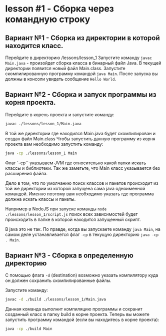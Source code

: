 # lesson #1 - Сборка через командную строку

## Вариант №1 - Сборка из директории в которой находится класс.

Перейдите в директорию /lessons/lesson_1
Запустите команду `javac Main.java` - произойдет сборка класса в бинарный файл Java. В текущей директории появится новый файл Main.class.
Запустите скомпилированную программу командой `java Main`. После запуска вы должны в консоли увидеть сообщение `Hello World`.

## Вариант №2 - Сборка и запуск программы из корня проекта.

Перейдите в корень проекта и запустите команду:

```sh
javac ./lessons/lesson_1/Main.java
```

В той же директории где находился Main.java будет скомпилирован и создан файл Main.class
Чтобы запустить данную программу из корня проекта вам необходимо запустить команду:

```sh
java -cp ./lessons/lesson_1 Main
```

Флаг `-cp`` указываем JVM где относительно какой папки искать классы и библиотеки.
Так же заметьте, что Main класс указывается без расширения файла.

Дело в том, что по умолчанию поиск классов и пакетов происходит из той же директории из которой запущена сама java одноименной командой. Именно поэтому вам необходимо указать где программа должна искать классы и пакеты.

Например в NodeJS при запуске команды `node ./lessons/lesson_1/script.js` поиск всех зависимостей будет происходить в папке в которой находится запущенный скрипт.

В java это не так. По правде, когда вы запускаете команду `java Main`, на самом деле устанавливается флаг `-cp` в текущую директорию `java -cp . Main`.

## Вариант №3 - Сборка в определенную директорию

С помощью флага `-d` (destination) возможно указать компилятору куда он должен сохранить скомпилированные файлы.

Запустите команду:

```sh
javac -d ./build ./lessons/lesson_1/Main.java
```

Данная команда выполнит компиляцию программы и сохранит созданный класс в папку build в корне проекта.
Теперь вы можете запустить программу командой (если вы находитесь в корне проекта):

```sh
java -cp ./build Main
```
